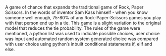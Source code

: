 A game of chance that expands the traditional game of Rock, Paper Scissors. 
In the words of inventor Sam Kass himself - when you know someone well enough, 75-80% of any Rock-Paper-Scissors games you play with that person end up in a tie. This game is a slight variation to the original model that reduces the tie probability. 
The rules of the game were mentioned, a python list was used to indicate possible choices, user choice was input and automated random system generated choice was compared with user choice using python’s inbuilt conditional statements if, elif and else.
